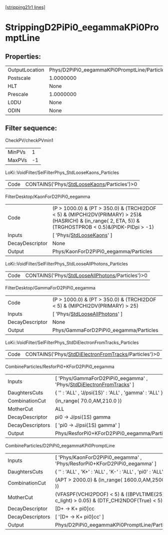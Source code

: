[[stripping21r1 lines]](./stripping21r1-index)

# StrippingD2PiPi0_eegammaKPi0PromptLine

## Properties:

|                |                                              |
|----------------|----------------------------------------------|
| OutputLocation | Phys/D2PiPi0_eegammaKPi0PromptLine/Particles |
| Postscale      | 1.0000000                                    |
| HLT            | None                                         |
| Prescale       | 1.0000000                                    |
| L0DU           | None                                         |
| ODIN           | None                                         |

## Filter sequence:

CheckPV/checkPVmin1

|        |     |
|--------|-----|
| MinPVs | 1   |
| MaxPVs | -1  |

LoKi::VoidFilter/SelFilterPhys_StdLooseKaons_Particles

|      |                                                                                              |
|------|----------------------------------------------------------------------------------------------|
| Code | CONTAINS('Phys/[StdLooseKaons](./stripping21r1-commonparticles-stdloosekaons)/Particles')\>0 |

FilterDesktop/KaonForD2PiPi0_eegamma

|                 |                                                                                                                                                            |
|-----------------|------------------------------------------------------------------------------------------------------------------------------------------------------------|
| Code            | (P \> 1000.0) & (PT \> 350.0) & (TRCHI2DOF \< 5) & (MIPCHI2DV(PRIMARY) \> 25)&(HASRICH) & (in_range( 2, ETA, 5)) & (TRGHOSTPROB \< 0.5)&(PIDK-PIDpi \> -1) |
| Inputs          | [ 'Phys/[StdLooseKaons](./stripping21r1-commonparticles-stdloosekaons)' ]                                                                                |
| DecayDescriptor | None                                                                                                                                                       |
| Output          | Phys/KaonForD2PiPi0_eegamma/Particles                                                                                                                      |

LoKi::VoidFilter/SelFilterPhys_StdLooseAllPhotons_Particles

|      |                                                                                                        |
|------|--------------------------------------------------------------------------------------------------------|
| Code | CONTAINS('Phys/[StdLooseAllPhotons](./stripping21r1-commonparticles-stdlooseallphotons)/Particles')\>0 |

FilterDesktop/GammaForD2PiPi0_eegamma

|                 |                                                                                       |
|-----------------|---------------------------------------------------------------------------------------|
| Code            | (P \> 1000.0) & (PT \> 350.0) & (TRCHI2DOF \< 5) & (MIPCHI2DV(PRIMARY) \> 25)         |
| Inputs          | [ 'Phys/[StdLooseAllPhotons](./stripping21r1-commonparticles-stdlooseallphotons)' ] |
| DecayDescriptor | None                                                                                  |
| Output          | Phys/GammaForD2PiPi0_eegamma/Particles                                                |

LoKi::VoidFilter/SelFilterPhys_StdDiElectronFromTracks_Particles

|      |                                                                                                                  |
|------|------------------------------------------------------------------------------------------------------------------|
| Code | CONTAINS('Phys/[StdDiElectronFromTracks](./stripping21r1-commonparticles-stddielectronfromtracks)/Particles')\>0 |

CombineParticles/ResforPi0+KForD2PiPi0_eegamma

|                  |                                                                                                                                  |
|------------------|----------------------------------------------------------------------------------------------------------------------------------|
| Inputs           | [ 'Phys/GammaForD2PiPi0_eegamma' , 'Phys/[StdDiElectronFromTracks](./stripping21r1-commonparticles-stddielectronfromtracks)' ] |
| DaughtersCuts    | { '' : 'ALL' , 'J/psi(1S)' : 'ALL' , 'gamma' : 'ALL' }                                                                           |
| CombinationCut   | (in_range( 70.0,AM,210.0 ))                                                                                                      |
| MotherCut        | ALL                                                                                                                              |
| DecayDescriptor  | pi0 -\> J/psi(1S) gamma                                                                                                          |
| DecayDescriptors | [ 'pi0 -\> J/psi(1S) gamma' ]                                                                                                  |
| Output           | Phys/ResforPi0+KForD2PiPi0_eegamma/Particles                                                                                     |

CombineParticles/D2PiPi0_eegammaKPi0PromptLine

|                  |                                                                                            |
|------------------|--------------------------------------------------------------------------------------------|
| Inputs           | [ 'Phys/KaonForD2PiPi0_eegamma' , 'Phys/ResforPi0+KForD2PiPi0_eegamma' ]                 |
| DaughtersCuts    | { '' : 'ALL' , 'K+' : 'ALL' , 'K-' : 'ALL' , 'pi0' : 'ALL' }                               |
| CombinationCut   | (APT \> 2000.0) & (in_range( 1600.0,AM,2500.0 ))                                           |
| MotherCut        | (VFASPF(VCHI2PDOF) \< 5) & ((BPVLTIME(25) \* c_light) \> 0.05) & (DTF_CHI2NDOF(True) \< 5) |
| DecayDescriptor  | [D+ -\> K+ pi0]cc                                                                        |
| DecayDescriptors | [ '[D+ -\> K+ pi0]cc' ]                                                                |
| Output           | Phys/D2PiPi0_eegammaKPi0PromptLine/Particles                                               |
